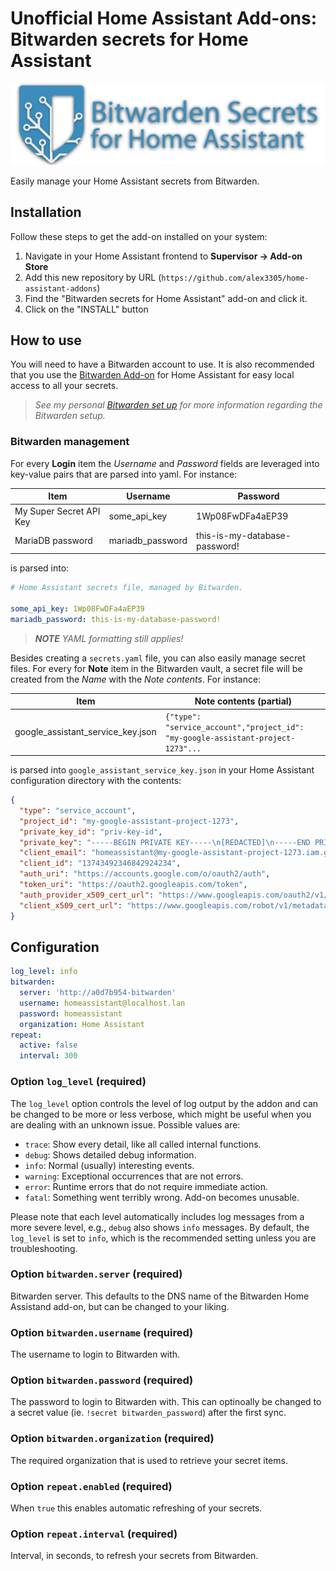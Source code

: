 # Unofficial Home Assistant Add-ons: Bitwarden secrets for Home Assistant

![Bitwarden Secrets for Home Assistant logo](logo.png)

Easily manage your Home Assistant secrets from Bitwarden.

## Installation

Follow these steps to get the add-on installed on your system:

1. Navigate in your Home Assistant frontend to __Supervisor -> Add-on Store__
2. Add this new repository by URL (`https://github.com/alex3305/home-assistant-addons`)
3. Find the "Bitwarden secrets for Home Assistant" add-on and click it.
4. Click on the "INSTALL" button

## How to use

You will need to have a Bitwarden account to use. It is also recommended that you use the [Bitwarden Add-on](https://github.com/hassio-addons/addon-bitwarden) for Home Assistant for easy local access to all your secrets.

> _See my personal [Bitwarden set up](https://alex3305.github.io/home-assistant-docs/add-ons/bitwarden/) for more information regarding the Bitwarden setup._

### Bitwarden management

For every **Login** item the _Username_ and _Password_ fields are leveraged into key-value pairs that are parsed into yaml. For instance:

| Item | Username | Password |
| ---- | -------- | -------- |
| My Super Secret API Key | some_api_key | 1Wp08FwDFa4aEP39 |
| MariaDB password | mariadb_password | this-is-my-database-password! |

is parsed into:

```yaml
# Home Assistant secrets file, managed by Bitwarden.

some_api_key: 1Wp08FwDFa4aEP39
mariadb_password: this-is-my-database-password!
```

> _**NOTE** YAML formatting still applies!_

Besides creating a `secrets.yaml` file, you can also easily manage secret files. For every for **Note** item in the Bitwarden vault, a secret file will be created from the _Name_ with the _Note contents_. For instance:

| Item | Note contents (partial) |
| ---- | ----------------------- |
| google_assistant_service_key.json | `{"type": "service_account","project_id": "my-google-assistant-project-1273"...` |

is parsed into `google_assistant_service_key.json` in your Home Assistant configuration directory with the contents:

```json
{
  "type": "service_account",
  "project_id": "my-google-assistant-project-1273",
  "private_key_id": "priv-key-id",
  "private_key": "-----BEGIN PRIVATE KEY-----\n[REDACTED]\n-----END PRIVATE KEY-----\n",
  "client_email": "homeassistant@my-google-assistant-project-1273.iam.gserviceaccount.com",
  "client_id": "13743492346842924234",
  "auth_uri": "https://accounts.google.com/o/oauth2/auth",
  "token_uri": "https://oauth2.googleapis.com/token",
  "auth_provider_x509_cert_url": "https://www.googleapis.com/oauth2/v1/certs",
  "client_x509_cert_url": "https://www.googleapis.com/robot/v1/metadata/x509/my-google-assistant-project-1273.iam.gserviceaccount.com"
}
```

## Configuration

```yaml
log_level: info
bitwarden:
  server: 'http://a0d7b954-bitwarden'
  username: homeassistant@localhost.lan
  password: homeassistant
  organization: Home Assistant
repeat:
  active: false
  interval: 300
```

### Option `log_level` (required)

The `log_level` option controls the level of log output by the addon and can
be changed to be more or less verbose, which might be useful when you are
dealing with an unknown issue. Possible values are:

- `trace`: Show every detail, like all called internal functions.
- `debug`: Shows detailed debug information.
- `info`: Normal (usually) interesting events.
- `warning`: Exceptional occurrences that are not errors.
- `error`:  Runtime errors that do not require immediate action.
- `fatal`: Something went terribly wrong. Add-on becomes unusable.

Please note that each level automatically includes log messages from a
more severe level, e.g., `debug` also shows `info` messages. By default,
the `log_level` is set to `info`, which is the recommended setting unless
you are troubleshooting.

### Option `bitwarden.server` (required)

Bitwarden server. This defaults to the DNS name of the Bitwarden Home Assistand add-on, but can be changed to your liking.

### Option `bitwarden.username` (required)

The username to login to Bitwarden with.

### Option `bitwarden.password` (required)

The password to login to Bitwarden with. This can optinoally be changed to a secret value (ie. `!secret bitwarden_password`) after the first sync.

### Option `bitwarden.organization` (required)

The required organization that is used to retrieve your secret items.

### Option `repeat.enabled` (required)

When `true` this enables automatic refreshing of your secrets.

### Option `repeat.interval` (required)

Interval, in seconds, to refresh your secrets from Bitwarden.

